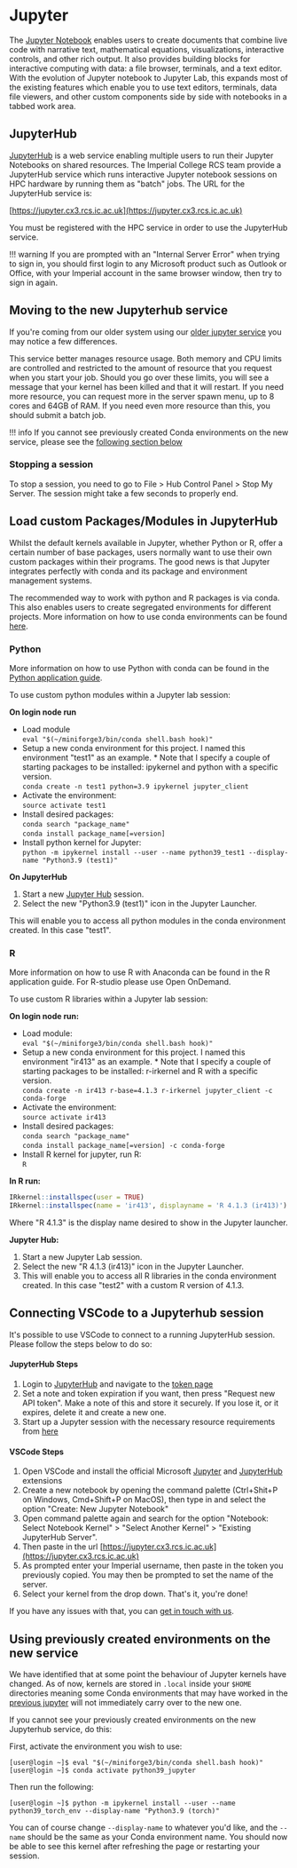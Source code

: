 # Jupyter

The [Jupyter Notebook](https://jupyter.org/) enables users to create documents that combine live code with narrative text, mathematical equations, visualizations, interactive controls, and other rich output. It also provides building blocks for interactive computing with data: a file browser, terminals, and a text editor. With the evolution of Jupyter notebook to Jupyter Lab, this expands most of the existing features which enable you to use text editors, terminals, data file viewers, and other custom components side by side with notebooks in a tabbed work area.

## JupyterHub

[JupyterHub](https://jupyter.org/hub) is a web service enabling multiple users to run their Jupyter Notebooks on shared resources. The Imperial College RCS team provide a JupyterHub service which runs interactive Jupyter notebook sessions on HPC hardware by running them as "batch" jobs. The URL for the JupyterHub service is:

[https://jupyter.cx3.rcs.ic.ac.uk](https://jupyter.cx3.rcs.ic.ac.uk)

You must be registered with the HPC service in order to use the JupyterHub service.

!!! warning
	If you are prompted with an "Internal Server Error" when trying to sign in, you should first login to any Microsoft product such as Outlook or Office, with your Imperial account in the same browser window, then try to sign in again.

## Moving to the new Jupyterhub service

If you're coming from our older system using our [older jupyter service](https://jupyter.rcs.imperial.ac.uk/) you may notice a few differences.

This service better manages resource usage. Both memory and CPU limits are controlled and restricted to the amount of resource that you request when you start your job. Should you go over these limits, you will see a message that your kernel has been killed and that it will restart. If you need more resource, you can request more in the server spawn menu, up to 8 cores and 64GB of RAM. If you need even more resource than this, you should submit a batch job.

!!! info
	If you cannot see previously created Conda environments on the new service, please see the [following section below](#using-previously-created-environments-on-the-new-service)

### Stopping a session
To stop a session, you need to go to File > Hub Control Panel > Stop My Server. The session might take a few seconds to properly end.

## Load custom Packages/Modules in JupyterHub

Whilst the default kernels available in Jupyter, whether Python or R, offer a certain number of base packages, users normally want to use their own custom packages within their programs. The good news is that Jupyter integrates perfectly with conda and its package and environment management systems.

The recommended way to work with python and R packages is via conda. This also enables users to create segregated environments for different projects. More information on how to use conda environments can be found [here](./conda.md).

### Python

More information on how to use Python with conda can be found in the [Python application guide](./python.md).

To use custom python modules within a Jupyter lab session:

**On login node run**

* Load module
<br>`eval "$(~/miniforge3/bin/conda shell.bash hook)"`
* Setup a new conda environment for this project. I named this environment "test1" as an example. * Note that I specify a couple of starting packages to be installed: ipykernel and python with a specific version.<br>
`conda create -n test1 python=3.9 ipykernel jupyter_client`
* Activate the environment:<br>
`source activate test1`
* Install desired packages:<br>
`conda search "package_name"`<br>
`conda install package_name[=version]`
* Install python kernel for Jupyter:<br>
`python -m ipykernel install --user --name python39_test1 --display-name "Python3.9 (test1)"`

**On JupyterHub**

1. Start a new [Jupyter Hub](#jupyterhub) session.
1. Select the new "Python3.9 (test1)" icon in the Jupyter Launcher.

This will enable you to access all python modules in the conda environment created. In this case "test1".

### R

More information on how to use R with Anaconda can be found in the R application guide. For R-studio please use Open OnDemand.

To use custom R libraries within a Jupyter lab session:

**On login node run:**

* Load module:<br>
`eval "$(~/miniforge3/bin/conda shell.bash hook)"`
* Setup a new conda environment for this project. I named this environment "ir413" as an example. * Note that I specify a couple of starting packages to be installed: r-irkernel and R with a specific version.<br>
`conda create -n ir413 r-base=4.1.3 r-irkernel jupyter_client -c conda-forge`
* Activate the environment:<br>
`source activate ir413`
* Install desired packages:<br>
`conda search "package_name"`<br>
`conda install package_name[=version] -c conda-forge`
* Install R kernel for jupyter, run R:<br>
`R`

**In R run:**

```R
IRkernel::installspec(user = TRUE)
IRkernel::installspec(name = 'ir413', displayname = 'R 4.1.3 (ir413)')
```

Where "R 4.1.3" is the display name desired to show in the Jupyter launcher.

**Jupyter Hub:**

1. Start a new Jupyter Lab session.
1. Select the new "R 4.1.3 (ir413)" icon in the Jupyter Launcher.
1. This will enable you to access all R libraries in the conda environment created. In this case "test2" with a custom R version of 4.1.3.

## Connecting VSCode to a Jupyterhub session

It's possible to use VSCode to connect to a running JupyterHub session. Please follow the steps below to do so:

#### JupyterHub Steps
1. Login to [JupyterHub](https://jupyter.cx3.rcs.ic.ac.uk/) and navigate to the [token page](https://jupyter.cx3.rcs.ic.ac.uk/hub/token)
1. Set a note and token expiration if you want, then press "Request new API token". Make a note of this and store it securely. If you lose it, or it expires, delete it and create a new one.
1. Start up a Jupyter session with the necessary resource requirements from [here](https://jupyter.cx3.rcs.ic.ac.uk/hub/home)

#### VSCode Steps
1. Open VSCode and install the official Microsoft [Jupyter](https://marketplace.visualstudio.com/items/?itemName=ms-toolsai.jupyter) and [JupyterHub](https://marketplace.visualstudio.com/items/?itemName=ms-toolsai.jupyter-hub) extensions 
1. Create a new notebook by opening the command palette (Ctrl+Shit+P on Windows, Cmd+Shift+P on MacOS), then type in and select the option "Create: New Jupyter Notebook"
1. Open command palette again and search for the option "Notebook: Select Notebook Kernel" > "Select Another Kernel" > "Existing JupyterHub Server".
1. Then paste in the url [https://jupyter.cx3.rcs.ic.ac.uk](https://jupyter.cx3.rcs.ic.ac.uk) 
1. As prompted enter your Imperial username, then paste in the token you previously copied. You may then be prompted to set the name of the server.
1. Select your kernel from the drop down. That's it, you're done!

If you have any issues with that, you can [get in touch with us](https://www.imperial.ac.uk/admin-services/ict/self-service/research-support/rcs/get-support/contact-us/).

## Using previously created environments on the new service

We have identified that at some point the behaviour of Jupyter kernels have changed. As of now, kernels are stored in `.local` inside your `$HOME` directories meaning some Conda environments that may have worked in the [previous jupyter](https://jupyter.rcs.imperial.ac.uk/) will not immediately carry over to the new one. 

If you cannot see your previously created environments on the new Jupyterhub service, do this:

First, activate the environment you wish to use:

```console
[user@login ~]$ eval "$(~/miniforge3/bin/conda shell.bash hook)"
[user@login ~]$ conda activate python39_jupyter
```

Then run the following:
```console
[user@login ~]$ python -m ipykernel install --user --name python39_torch_env --display-name "Python3.9 (torch)"
```
You can of course change `--display-name` to whatever you'd like, and the `--name` should be the same as your Conda environment name.
You should now be able to see this kernel after refreshing the page or restarting your session.

